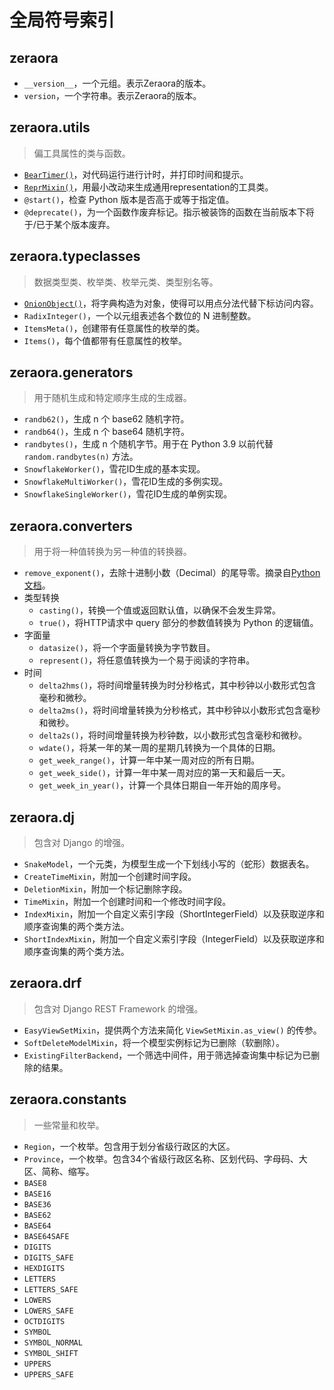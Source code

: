 # 全局符号索引

## zeraora

- `__version__`，一个元组。表示Zeraora的版本。
- `version`，一个字符串。表示Zeraora的版本。

## zeraora.utils

> 偏工具属性的类与函数。

- [`BearTimer()`](./zeraora/BearTimer.md)，对代码运行进行计时，并打印时间和提示。
- [`ReprMixin()`](./zeraora/ReprMixin.md)，用最小改动来生成通用representation的工具类。
- `@start()`，检查 Python 版本是否高于或等于指定值。
- `@deprecate()`，为一个函数作废弃标记。指示被装饰的函数在当前版本下将于/已于某个版本废弃。

## zeraora.typeclasses

> 数据类型类、枚举类、枚举元类、类型别名等。

- [`OnionObject()`](./zeraora/OnionObject.md)，将字典构造为对象，使得可以用点分法代替下标访问内容。
- `RadixInteger()`，一个以元组表述各个数位的 N 进制整数。
- `ItemsMeta()`，创建带有任意属性的枚举的类。
- `Items()`，每个值都带有任意属性的枚举。

## zeraora.generators

> 用于随机生成和特定顺序生成的生成器。

- `randb62()`，生成 n 个 base62 随机字符。
- `randb64()`，生成 n 个 base64 随机字符。
- `randbytes()`，生成 n 个随机字节。用于在 Python 3.9 以前代替 `random.randbytes(n)` 方法。
- `SnowflakeWorker()`，雪花ID生成的基本实现。
- `SnowflakeMultiWorker()`，雪花ID生成的多例实现。
- `SnowflakeSingleWorker()`，雪花ID生成的单例实现。

## zeraora.converters

> 用于将一种值转换为另一种值的转换器。

- `remove_exponent()`，去除十进制小数（Decimal）的尾导零。摘录自[Python文档](https://docs.python.org/zh-cn/3/library/decimal.html#decimal-faq)。
- 类型转换
  - `casting()`，转换一个值或返回默认值，以确保不会发生异常。
  - `true()`，将HTTP请求中 query 部分的参数值转换为 Python 的逻辑值。
- 字面量
  - `datasize()`，将一个字面量转换为字节数目。
  - `represent()`，将任意值转换为一个易于阅读的字符串。
- 时间
  - `delta2hms()`，将时间增量转换为时分秒格式，其中秒钟以小数形式包含毫秒和微秒。
  - `delta2ms()`，将时间增量转换为分秒格式，其中秒钟以小数形式包含毫秒和微秒。
  - `delta2s()`，将时间增量转换为秒钟数，以小数形式包含毫秒和微秒。
  - `wdate()`，将某一年的某一周的星期几转换为一个具体的日期。
  - `get_week_range()`，计算一年中某一周对应的所有日期。
  - `get_week_side()`，计算一年中某一周对应的第一天和最后一天。
  - `get_week_in_year()`，计算一个具体日期自一年开始的周序号。

## zeraora.dj

> 包含对 Django 的增强。

- `SnakeModel`，一个元类，为模型生成一个下划线小写的（蛇形）数据表名。
- `CreateTimeMixin`，附加一个创建时间字段。
- `DeletionMixin`，附加一个标记删除字段。
- `TimeMixin`，附加一个创建时间和一个修改时间字段。
- `IndexMixin`，附加一个自定义索引字段（ShortIntegerField）以及获取逆序和顺序查询集的两个类方法。
- `ShortIndexMixin`，附加一个自定义索引字段（IntegerField）以及获取逆序和顺序查询集的两个类方法。


## zeraora.drf

> 包含对 Django REST Framework 的增强。

- `EasyViewSetMixin`，提供两个方法来简化 `ViewSetMixin.as_view()` 的传参。
- `SoftDeleteModelMixin`，将一个模型实例标记为已删除（软删除）。
- `ExistingFilterBackend`，一个筛选中间件，用于筛选掉查询集中标记为已删除的结果。

## zeraora.constants

> 一些常量和枚举。

- `Region`，一个枚举。包含用于划分省级行政区的大区。
- `Province`，一个枚举。包含34个省级行政区名称、区划代码、字母码、大区、简称、缩写。
- `BASE8`
- `BASE16`
- `BASE36`
- `BASE62`
- `BASE64`
- `BASE64SAFE`
- `DIGITS`
- `DIGITS_SAFE`
- `HEXDIGITS`
- `LETTERS`
- `LETTERS_SAFE`
- `LOWERS`
- `LOWERS_SAFE`
- `OCTDIGITS`
- `SYMBOL`
- `SYMBOL_NORMAL`
- `SYMBOL_SHIFT`
- `UPPERS`
- `UPPERS_SAFE`
